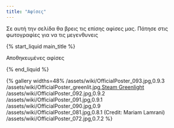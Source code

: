 ```yaml
---
title: "Αφίσες"
---
```

Σε αυτή την σελίδα θα βρεις τις επίσης αφίσες μας. Πάτησε στις φωτογραφίες για να τις μεγενθυνεις

{% start_liquid main_title %}

Αποθηκευμένες αφίσες

{% end_liquid %}

{% gallery widths=48%
/assets/wiki/OfficialPoster_093.jpg,0.9.3
/assets/wiki/OfficialPoster_greenlit.jpg,[Steam Greenlight](http://steamcommunity.com/sharedfiles/filedetails/?id=850895445)
/assets/wiki/OfficialPoster_092.jpg,0.9.2
/assets/wiki/OfficialPoster_091.jpg,0.9.1
/assets/wiki/OfficialPoster_090.jpg,0.9
/assets/wiki/OfficialPoster_081.jpg,0.8.1 (Credit: Mariam Lamrani)
/assets/wiki/OfficialPoster_072.jpg,0.7.2
%}
